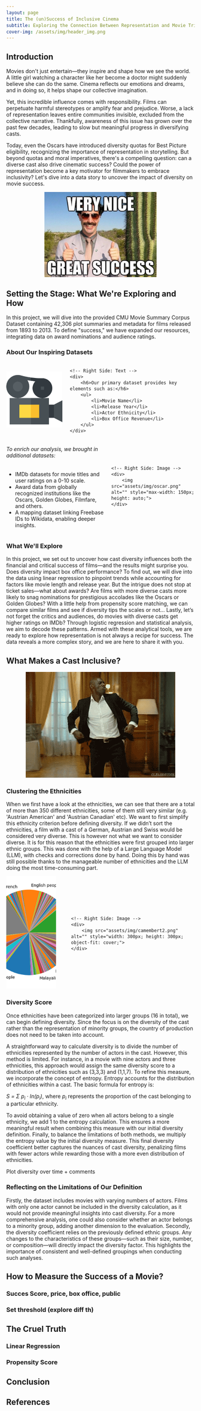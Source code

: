 ```yaml
---
layout: page
title: The (un)Success of Inclusive Cinema
subtitle: Exploring the Connection Between Representation and Movie Triumph
cover-img: /assets/img/header_img.png
---
```


## Introduction

Movies don't just entertain—they inspire and shape how we see the world. A little girl watching a character like her become a doctor might suddenly believe she can do the same. Cinema reflects our emotions and dreams, and in doing so, it helps shape our collective imagination.

Yet, this incredible influence comes with responsibility. Films can perpetuate harmful stereotypes or amplify fear and prejudice. Worse, a lack of representation leaves entire communities invisible, excluded from the collective narrative. Thankfully, awareness of this issue has grown over the past few decades, leading to slow but meaningful progress in diversifying casts.

Today, even the Oscars have introduced diversity quotas for Best Picture eligibility, recognizing the importance of representation in storytelling. But beyond quotas and moral imperatives, there's a compelling question: can a diverse cast also drive cinematic success? Could the power of representation become a key motivator for filmmakers to embrace inclusivity? Let's dive into a data story to uncover the impact of diversity on movie success. 

<p align="center">
    <img src="assets/img/great_success.jpg" alt="" width="300"/> <!-- Adjust width as needed -->
</p>

## Setting the Stage: What We're Exploring and How

In this project, we will dive into the provided CMU Movie Summary Corpus Dataset containing 42,306 plot summaries and metadata for films released from 1893 to 2013. To define "success," we have expanded our resources, integrating data on award nominations and audience ratings.

### About Our Inspiring Datasets

<div style="display: flex; align-items: center; justify-content: center;">
    <!-- Left Side: Image -->
    <div style="margin-right: 20px;">
        <img src="assets/img/video_camera.png" alt="" style="max-width: 150px; height: auto;">
    </div>
    
    <!-- Right Side: Text -->
    <div>
        <h6>Our primary dataset provides key elements such as:</h6>
        <ul>
            <li>Movie Name</li>
            <li>Release Year</li>
            <li>Actor Ethnicity</li>
            <li>Box Office Revenue</li>
        </ul>
    </div>
</div>


<div style="display: flex; align-items: center; justify-content: center;">
    <!-- Left Side: Text -->
    <div style="margin-right: 20px;">
        <h6>To enrich our analysis, we brought in additional datasets:</h6>
        <ul>
            <li>IMDb datasets for movie titles and user ratings on a 0-10 scale.</li>
            <li>Award data from globally recognized institutions like the Oscars, Golden Globes, Filmfare, and others.</li>
            <li>A mapping dataset linking Freebase IDs to Wikidata, enabling deeper insights.</li>
        </ul>
    </div>
    
    <!-- Right Side: Image -->
    <div>
        <img src="assets/img/oscar.png" alt="" style="max-width: 150px; height: auto;">
    </div>
</div>

### What We'll Explore

In this project, we set out to uncover how cast diversity influences both the financial and critical success of films—and the results might surprise you. Does diversity impact box office performance? To find out, we will dive into the data using linear regression to pinpoint trends while accounting for factors like movie length and release year. But the intrigue does not stop at ticket sales—what about awards? Are films with more diverse casts more likely to snag nominations for prestigious accolades like the Oscars or Golden Globes? With a little help from propensity score matching, we can compare similar films and see if diversity tips the scales or not... Lastly, let’s not forget the critics and audiences, do movies with diverse casts get higher ratings on IMDb? Through logistic regression and statistical analysis, we aim to decode these patterns. Armed with these analytical tools, we are ready to explore how representation is not always a recipe for success. The data reveals a more complex story, and we are here to share it with you.

## What Makes a Cast Inclusive?

<p align="center">
<img src="assets/img/Intouchable.gif" alt=""/>
</p>

### Clustering the Ethnicities

When we first have a look at the ethnicities, we can see that there are a total of more than 350 different ethnicities, some of them still very similar (e.g. 'Austrian American' and 'Austrian Canadian' etc). We want to first simplify this ethnicity criterion before defining diversity. If we didn’t sort the ethnicities, a film with a cast of a German, Austrian and Swiss would be considered very diverse. This is however not what we want to consider diverse. It is for this reason that the ethnicities were first grouped into larger ethnic groups. This was done with the help of a Large Language Model (LLM), with checks and corrections done by hand. Doing this by hand was still possible thanks to the manageable number of ethnicities and the LLM doing the most time-consuming part.

<div style="display: flex; align-items: center; justify-content: center;">
    <!-- Left Side: Image -->
    <div style="margin-right: 40px;">
        <img src="assets/img/camembert1.png" alt="" style="width: 300px; height: 300px; object-fit: cover;">
    </div>
    
    <!-- Right Side: Image -->
    <div>
        <img src="assets/img/camembert2.png" alt="" style="width: 300px; height: 300px; object-fit: cover;">
    </div>
</div>

### Diversity Score

Once ethnicities have been categorized into larger groups (16 in total), we can begin defining diversity. Since the focus is on the diversity of the cast rather than the representation of minority groups, the country of production does not need to be taken into account.

A straightforward way to calculate diversity is to divide the number of ethnicities represented by the number of actors in the cast. However, this method is limited. For instance, in a movie with nine actors and three ethnicities, this approach would assign the same diversity score to a distribution of ethnicities such as (3,3,3) and (1,1,7).
To refine this measure, we incorporate the concept of entropy. Entropy accounts for the distribution of ethnicities within a cast. The basic formula for entropy is:
<p><em>S = Σ p<sub>i</sub> · ln(p<sub>i</sub>)</em>, 
where <em>p<sub>i</sub></em> represents the proportion of the cast belonging to a particular ethnicity.</p>
To avoid obtaining a value of zero when all actors belong to a single ethnicity, we add 1 to the entropy calculation. This ensures a more meaningful result when combining this measure with our initial diversity definition.
Finally, to balance the limitations of both methods, we multiply the entropy value by the initial diversity measure. This final diversity coefficient better captures the nuances of cast diversity, penalizing films with fewer actors while rewarding those with a more even distribution of ethnicities.

Plot diversity over time + comments

### Reflecting on the Limitations of Our Definition

Firstly, the dataset includes movies with varying numbers of actors. Films with only one actor cannot be included in the diversity calculation, as it would not provide meaningful insights into cast diversity. For a more comprehensive analysis, one could also consider whether an actor belongs to a minority group, adding another dimension to the evaluation.
Secondly, the diversity coefficient relies on the previously defined ethnic groups. Any changes to the characteristics of these groups—such as their size, number, or composition—will directly impact the diversity factor. This highlights the importance of consistent and well-defined groupings when conducting such analyses.

## How to Measure the Success of a Movie?

### Succes Score, price, box office, public

### Set threshold (explore diff th)

## The Cruel Truth

### Linear Regression

### Propensity Score

## Conclusion 

## References


